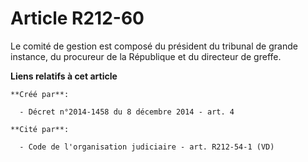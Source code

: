 # Article R212-60

Le  comité de gestion est composé du président du tribunal de grande  instance, du procureur de la République et du directeur
de greffe.

**Liens relatifs à cet article**

	**Créé par**:

	  - Décret n°2014-1458 du 8 décembre 2014 - art. 4

	**Cité par**:

	  - Code de l'organisation judiciaire - art. R212-54-1 (VD)
